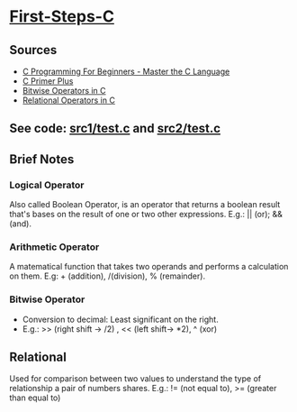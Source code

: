 # [First-Steps-C](https://github.com/asofcs/First-Steps-C/tree/main)
## Sources
- [C Programming For Beginners - Master the C Language](https://www.udemy.com/course/c-programming-for-beginners-/)
- [C Primer Plus](https://www.oreilly.com/library/view/c-primer-plus/9780133432398/)
- [Bitwise Operators in C](https://www.geeksforgeeks.org/bitwise-operators-in-c-cpp/)
- [Relational Operators in C](https://www.geeksforgeeks.org/relational-operators-in-c/)
## See code: [src1/test.c](https://github.com/asofcs/First-Steps-C/blob/b3-operators/src1/test.c) and [src2/test.c](https://github.com/asofcs/First-Steps-C/blob/b3-operators/src2/test.c)
## Brief Notes
### Logical Operator
Also called Boolean Operator, is an operator that returns a boolean result that's bases on the result of one or two other expressions. E.g.: || (or); && (and).
### Arithmetic Operator
A matematical function that takes two operands and performs a calculation on them. E.g: + (addition), /(division), % (remainder).
### Bitwise Operator
- Conversion to decimal: Least significant on the right.
- E.g.: >> (right shift -> /2) , << (left shift-> *2), ^ (xor)

## Relational 
Used for comparison between two values to understand the type of relationship a pair of numbers shares. E.g.: != (not equal to), >= (greater than equal to)
